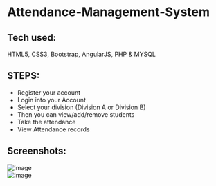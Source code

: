 # Attendance-Management-System
## Tech used: 
HTML5, CSS3, Bootstrap, AngularJS, PHP & MYSQL
## STEPS:
* Register your account
* Login into your Account
* Select your division (Division A or Division B)
* Then you can view/add/remove students
* Take the attendance
* View Attendance records
## Screenshots:
![image](https://user-images.githubusercontent.com/89564985/152682637-5ce9398b-99a6-433d-b981-530c4959ce72.png)<br>
![image](https://user-images.githubusercontent.com/89564985/152682647-0b773c60-f278-4551-acaa-c9e0b67f7668.png)<br>

